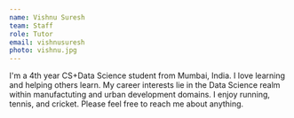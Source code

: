 ```yaml
---
name: Vishnu Suresh
team: Staff
role: Tutor
email: vishnusuresh
photo: vishnu.jpg
---
```


I'm a 4th year CS+Data Science student from Mumbai, India. I love learning and helping others learn. My career interests lie in the Data Science realm within manufactuting and urban development domains. I enjoy running, tennis, and cricket. Please feel free to reach me about anything.